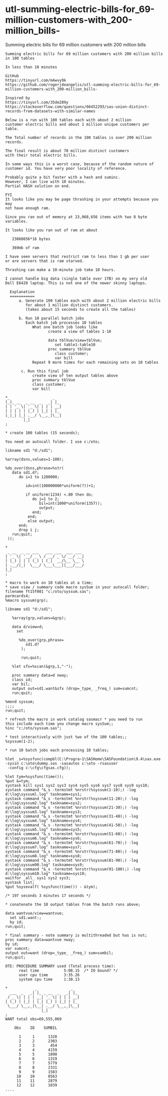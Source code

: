# utl-summing-electric-bills-for_69-million-customers-with_200-million_bills-
Summing electric bills for 69 million customers with 200 million bills

    Summing electric bills for 69 million customers with 200 million bills in 100 tables

    In less than 10 minutes

    GitHub
    https://tinyurl.com/m4wvy9k
    https://github.com/rogerjdeangelis/utl-summing-electric-bills-for_69-million-customers-with_200-million_bills-

    Inspired by
    https://tinyurl.com/35de289y
    https://stackoverflow.com/questions/66452293/sas-union-distinct-records-from-datasets-with-similar-names

    Below is a run with 100 tables each with about 2 million
    customer electric bills and about 1 million unique customers per table.

    The Total number of records in the 100 tables is over 200 million records.

    The final result is about 70 million distinct customers
    with their total electric bills.

    In some ways this is a worst case, because of the random nature of
    customer id. You have very poor locality of reference.

    Probably quite a bit faster with a hash and suminc.
    However, I can live with 10 minutes.
    Partial HASH solution on end.

    FYI
    It looks like you may be page thrashing in your attempts because you may
    not have enough ram.

    Since you ran out of memory at 23,068,656 items with two 8 byte variables.

    It looks like you ran out of ram at about

       23068656*16 bytes

       369mb of ram

    I have seen servers that restrict ram to less than 1 gb per user
    or are servers that is ram starved.

    Thrashing can make a 10-minute job take 10 hours.

    I cannot handle big data (single table over 1TB) on my very old
    Dell E6420 laptop. This is not one of the newer skinny laptops.

      Explanation
      ===========
          a. Generate 100 tables each with about 2 million electric bills
             for about 1 million distinct customers.
             (takes about 15 seconds to create all the tables)

          b. Run 10 parallel batch jobs
             Each batch job processes 10 tables
                What one batch job looks like
                       create a view of tables 1-10

                       data tblVue/view=tblVue;
                          set table1-table10
                       proc summary tblVue
                          class customer;
                          var bill
                Repeat 9 more times for each remaining sets on 10 tables

           c. Run this final job
                create view of ten output tables above
                proc summary tblVue
                class customer;
                var bill

    *_                   _
    (_)_ __  _ __  _   _| |_
    | | '_ \| '_ \| | | | __|
    | | | | | |_) | |_| | |_
    |_|_| |_| .__/ \__,_|\__|
            |_|
    ;

    * create 100 tables (15 seconds);

    You need an autocall folder. I use c:/oto;

    libname sd1 "d:/sd1";

    %array(dsns,values=1-100);

    %do_over(dsns,phrase=%str(
       data sd1.d?;
          do i=1 to 1200000;

             id=int(100000000*uniform(?))+1;

             if uniform(1234) <.80 then do;
                do j=1 to 2;
                   bil=int(1000*uniform(1357));
                   output;
                end;
              end;
              else output;
          end;
          drop i j;
       run;quit;
     ));

    *
     _ __  _ __ ___   ___ ___  ___ ___
    | '_ \| '__/ _ \ / __/ _ \/ __/ __|
    | |_) | | | (_) | (_|  __/\__ \__ \
    | .__/|_|  \___/ \___\___||___/___/
    |_|
    ;

    * macro to work on 10 tables at a time;
    * save view / summary code macro sysSum in your autocall folder;
    filename ft15f001 "c:/oto/syssum.sas";
    parmcards4;
    %macro syssum(grp);

    libname sd1 "d:/sd1";

       %array(grp,values=&grp);

       data d/view=d;
         set

          %do_over(grp,phrase=
             sd1.d?
           );

           run;quit;

       %let sfx=%scan(&grp,1,"-");

       proc summary data=d nway;
       class id;
       var bil;
       output out=sd1.want&sfx (drop=_type_ _freq_) sum=sumcnt;
       run;quit;

    %mend syssum;
    ;;;;
    run;quit;

    * refresh the macro in work catalog sasmacr * you need to run
    this include each time you change macro sysSum;;
    %inc "c:/oto/syssum.sas";

    * test interactively with just two of the 100 tables;;
    %syssum(1-2);

    * run 10 batch jobs each processing 10 tables;

    %let _s=%sysfunc(compbl(C:\Progra~1\SASHome\SASFoundation\9.4\sas.exe -sysin c:\oto\dummy.sas -sasautos c:\oto -rsasuser
     -config c:\cfg\cfgsas.cfg));

    %let tym=%sysfunc(time());
    %put &=tym;
    systask kill sys1 sys2 sys3 sys4 sys5 sys6 sys7 sys8 sys9 sys10;
    systask command "&_s -termstmt %nrstr(%syssum(1-10);) -log d:\log\syssuml.log" taskname=sys1;
    systask command "&_s -termstmt %nrstr(%syssum(11-20);) -log d:\log\syssum2.log" taskname=sys2;
    systask command "&_s -termstmt %nrstr(%syssum(21-30);) -log d:\log\syssum3.log" taskname=sys3;
    systask command "&_s -termstmt %nrstr(%syssum(31-40);) -log d:\log\syssum4.log" taskname=sys4;
    systask command "&_s -termstmt %nrstr(%syssum(41-50);) -log d:\log\syssum5.log" taskname=sys5;
    systask command "&_s -termstmt %nrstr(%syssum(51-60);) -log d:\log\syssum6.log" taskname=sys6;
    systask command "&_s -termstmt %nrstr(%syssum(61-70);) -log d:\log\syssum7.log" taskname=sys7;
    systask command "&_s -termstmt %nrstr(%syssum(71-80);) -log d:\log\syssum8.log" taskname=sys8;
    systask command "&_s -termstmt %nrstr(%syssum(81-90);) -log d:\log\syssum90.log" taskname=sys9;
    systask command "&_s -termstmt %nrstr(%syssum(91-100);) -log d:\log\syssum10.log" taskname=sys10;
    waitfor _all_ sys1 sys2 sys3;
    systask list;
    %put %sysevalf( %sysfunc(time()) - &tym);

    /* 197 seconds 3 minutes 17 seconds */

    * conatenate the 10 output tables from the batch runs above;

    data wantvue/view=wantvue;
      set sd1.want:;
      by id;
    run;quit;

    * final summary - note summary is multithreaded but has is not;
    proc summary data=wantvue nway;
    by id;
    var sumcnt;
    output out=want (drop=_type_ _freq_) sum=sumbil;
    run;quit;

    OTE: PROCEDURE SUMMARY used (Total process time):
          real time           5:08.15  /* IO bound? */
          user cpu time       3:35.26
          system cpu time     1:30.13

    *            _               _
      ___  _   _| |_ _ __  _   _| |_
     / _ \| | | | __| '_ \| | | | __|
    | (_) | |_| | |_| |_) | |_| | |_
     \___/ \__,_|\__| .__/ \__,_|\__|
                    |_|
    ;
    WANT total obs=69,555,069

        Obs    ID    SUMBIL

          1     1      1328
          2     2      2303
          3     3       454
          4     4      4159
          5     5      1890
          6     6      1319
          7     7      5779
          8     8      2331
          9     9      1583
         10    10      8563
         11    11      2879
         12    12      1039
    ....
